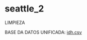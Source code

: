 # seattle_2


LIMPIEZA

BASE DA DATOS UNIFICADA:
[idh.csv](https://github.com/taiyonoJoel/seattle_2/files/9889548/idh.csv)




